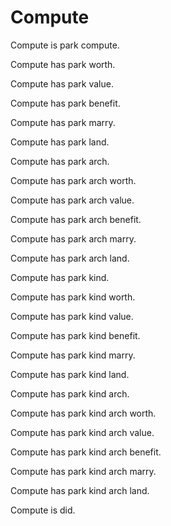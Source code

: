 # Compute

Compute is park compute.

Compute has park worth.

Compute has park value.

Compute has park benefit.

Compute has park marry.

Compute has park land.

Compute has park arch.

Compute has park arch worth.

Compute has park arch value.

Compute has park arch benefit.

Compute has park arch marry.

Compute has park arch land.

Compute has park kind.

Compute has park kind worth.

Compute has park kind value.

Compute has park kind benefit.

Compute has park kind marry.

Compute has park kind land.

Compute has park kind arch.

Compute has park kind arch worth.

Compute has park kind arch value.

Compute has park kind arch benefit.

Compute has park kind arch marry.

Compute has park kind arch land.

Compute is did.